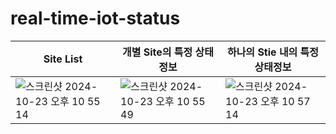 # real-time-iot-status

| Site List                                                                                                                                   | 개별 Site의 특정 상태정보                                                                                                                        | 하나의 Stie 내의 특정 상태정보                                                                                                                   |
| ------------------------------------------------------------------------------------------------------------------------------------------- | ------------------------------------------------------------------------------------------------------------------------------------------- | ------------------------------------------------------------------------------------------------------------------------------------------- |
| <img alt="스크린샷 2024-10-23 오후 10 55 14" src="https://github.com/user-attachments/assets/84c5b637-af32-4afc-800b-7a8bc4b56281"> | <img alt="스크린샷 2024-10-23 오후 10 55 49" src="https://github.com/user-attachments/assets/afe91a4b-2642-4ab5-9b53-54c7285450ec"> | <img alt="스크린샷 2024-10-23 오후 10 57 14" src="https://github.com/user-attachments/assets/2d221d96-f77f-4c0f-863d-3c584b8643af"> |
